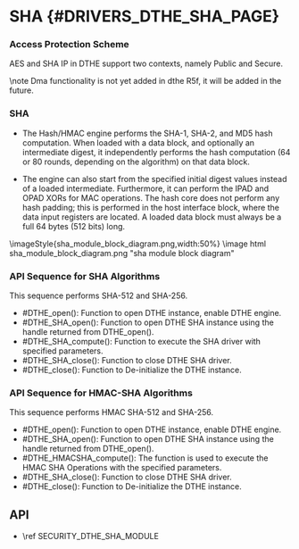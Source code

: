# SHA {#DRIVERS_DTHE_SHA_PAGE}

### Access Protection Scheme
AES and SHA IP in DTHE support two contexts, namely Public and Secure. 

\note Dma functionality is not yet added in dthe R5f, it will be added in the future.

### SHA
- The Hash/HMAC engine performs the SHA-1, SHA-2, and MD5 hash computation. 
When loaded with a data block, and optionally an intermediate digest, it 
independently performs the hash computation (64 or 80 rounds, depending on the 
algorithm) on that data block.

- The engine can also start from the specified initial digest values instead of
 a loaded intermediate. Furthermore, it can perform the IPAD and OPAD XORs for 
MAC operations. The hash core does not perform any hash padding; this is 
performed in the host interface block, where the data input registers are 
located. A loaded data block must always be a full 64 bytes (512 bits) long.

\imageStyle{sha_module_block_diagram.png,width:50%}
\image html sha_module_block_diagram.png "sha module block diagram"

### API Sequence for SHA Algorithms

This sequence performs SHA-512 and SHA-256.

- #DTHE_open(): Function to open DTHE instance, enable DTHE engine.
- #DTHE_SHA_open(): Function to open DTHE SHA instance using the handle returned from DTHE_open().
- #DTHE_SHA_compute(): Function to execute the SHA driver with specified parameters.
- #DTHE_SHA_close(): Function to close DTHE SHA driver.
- #DTHE_close(): Function to De-initialize the DTHE instance.

### API Sequence for HMAC-SHA Algorithms

This sequence performs HMAC SHA-512 and SHA-256.

- #DTHE_open(): Function to open DTHE instance, enable DTHE engine.
- #DTHE_SHA_open(): Function to open DTHE SHA instance using the handle returned from DTHE_open().
- #DTHE_HMACSHA_compute(): The function is used to execute the HMAC SHA Operations with the specified parameters.
- #DTHE_SHA_close(): Function to close DTHE SHA driver.
- #DTHE_close(): Function to De-initialize the DTHE instance.

## API
- \ref SECURITY_DTHE_SHA_MODULE

